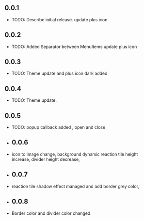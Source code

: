 ## 0.0.1

* TODO: Describe initial release.
  update plus icon

## 0.0.2
* TODO: Added Separator between MenuItems
  update plus icon

## 0.0.3
* TODO: Theme update and plus icon dark added

## 0.0.4
* TODO: Theme update.

## 0.0.5
* TODO: popup callback added , open and close

* ## 0.0.6
* icon to image change,
  background dynamic
  reaction tile height increase,
  divider  height decrease,

* ## 0.0.7
* reaction tile shadow effect managed and add border grey color,

* ## 0.0.8
* Border color and divider color changed.